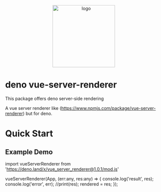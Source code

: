 <div align="center">
  <img src="https://raw.githubusercontent.com/VueServerRenderer/VueServerRenderer/main/lzyaemujz884m4tggslk.webp" width="200" alt="logo"/>
</div>

# deno vue-server-renderer

This package offers deno server-side rendering

A vue server renderer like (https://www.npmjs.com/package/vue-server-renderer) but for deno. 

# Quick Start

## Example Demo

import vueServerRenderer from 'https://deno.land/x/vue_server_renderer@1.0.1/mod.js'


vueServerRenderer(App, (err:any, res:any) => {
        console.log('result', res); 
        console.log('error', err);
        //print(res);
        rendered = res;
      });




